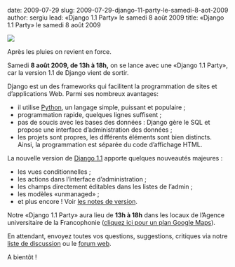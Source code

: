 date: 2009-07-29
slug: 2009-07-29-django-11-party-le-samedi-8-aot-2009
author: sergiu
lead: «Django 1.1 Party» le samedi 8 août 2009
title: «Django 1.1 Party» le samedi 8 août 2009


[![](/media/django-party/django-partypdf-212x300.png)](/media/django-party/django-party.pdf)

    

Après les pluies on revient en force.

Samedi **8 août 2009, de 13h à 18h,** on se lance avec une «Django 1.1 Party», car la version 1.1 de Django vient de sortir.

Django est un des frameworks qui facilitent la programmation de sites et d’applications Web. Parmi ses nombreux avantages:

*   il utilise [Python](http://www.python.org/), un langage simple, puissant et populaire ;
*   programmation rapide, quelques lignes suffisent ;
*   pas de soucis avec les bases des données : Django gère le SQL et propose une interface d’administration des données ;
*   les projets sont propres, les différents éléments sont bien distincts. Ainsi, la programmation est séparée du code d’affichage HTML.

La nouvelle version de [Django 1.1](http://www.djangoproject.com/weblog/2009/jul/29/1-point-1/) apporte quelques nouveautés majeures :

*   les vues conditionnelles ;
*   les actions dans l’interface d’administration ;
*   les champs directement éditables dans les listes de l’admin ;
*   les modèles «unmanaged» ;
*   et plus encore ! Voir [les notes de version](http://docs.djangoproject.com/en/dev/releases/1.1/).

Notre «Django 1.1 Party» aura lieu de **13h à 18h** dans les locaux de l’Agence universitaire de la Francophonie ([cliquez ici pour un plan Google Maps](http://maps.google.com/maps?f=q&amp;source=s_q&amp;hl=fr&amp;geocode=&amp;q=&amp;ie=UTF8&amp;ll=14.679327,-17.467934&amp;spn=0.00397,0.005997&amp;t=h&amp;z=18)).

En attendant, envoyez toutes vos questions, suggestions, critiques via notre [liste de discussion](http://dakarlug.org/liste) ou le [forum web](http://dakarlug.org/forum).

A bientôt !

    